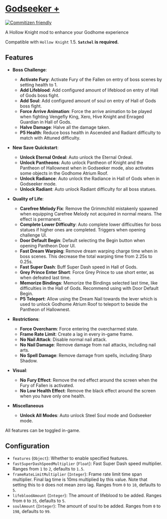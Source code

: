 # [Godseeker +](https://github.com/Clazex/HollowKnight.GodSeekerPlus)

[![Commitizen friendly](https://img.shields.io/badge/commitizen-friendly-brightgreen.svg)](http://commitizen.github.io/cz-cli/)

A Hollow Knight mod to enhance your Godhome experience

Compatible with `Hollow Knight` 1.5.
**`Satchel` is required.**

## Features

- **Boss Challenge**:
  + **Activate Fury**: Activate Fury of the Fallen on entry of boss scenes by setting health to 1.
  + **Add Lifeblood**: Add configured amount of lifeblood on entry of Hall of Gods boss fight.
  + **Add Soul**: Add configured amount of soul on entry of Hall of Gods boss fight.
  + **Force Arrive Animation**: Force the arrive animation to be played when fighting Vengefly King, Xero, Hive Knight and Enraged Guardian in Hall of Gods.
  + **Halve Damage**: Halve all the damage taken.
  + **P5 Health**: Reduce boss health in Ascended and Radiant difficulty to match with Attuned difficulty.

- **New Save Quickstart**:
  + **Unlock Eternal Ordeal**: Auto unlock the Eternal Ordeal.
  + **Unlock Pantheons**: Auto unlock Pantheon of Knight and the Pantheon of Hallownest when in Godseeker mode, also activates some objects in the Godhome Atrium Roof.
  + **Unlock Radiance**: Auto unlock the Radiance in Hall of Gods when in Godseeker mode.
  + **Unlock Radiant**: Auto unlock Radiant difficulty for all boss statues.

- **Quality of Life**:
  + **Carefree Melody Fix**: Remove the Grimmchild mistakenly spawned when equipping Carefree Melody not acquired in normal means. The effect is permanent.
  + **Complete Lower Difficulty**: Auto complete lower difficulties for boss statues if higher ones are completed. Triggers when opening challenge UI.
  + **Door Default Begin**: Default selecting the Begin button when opening Pantheon Door UI.
  + **Fast Dream Warping**: Remove dream warping charge time when in boss scenes. This decrease the total warping time from 2.25s to 0.25s.
  + **Fast Super Dash**: Buff Super Dash speed in Hall of Gods.
  + **Grey Prince Enter Short**: Force Grey Prince to use short enter, as when defeated last time.
  + **Memorize Bindings**: Memorize the Bindings selected last time, like difficulties in the Hall of Gods. Recommend using with Door Default Begin.
  + **P5 Teleport**: Allow using the Dream Nail towards the lever which is used to unlock Godhome Atrium Roof to teleport to beside the Pantheon of Hallownest.

- **Restrictions**:
  + **Force Overcharm**: Force entering the overcharmed state.
  + **Frame Rate Limit**: Create a lag in every in-game frame.
  + **No Nail Attack**: Disable normal nail attack.
  + **No Nail Damage**: Remove damage from nail attacks, including nail arts.
  + **No Spell Damage**: Remove damage from spells, including Sharp Shadow.

- **Visual**:
  + **No Fury Effect**: Remove the red effect around the screen when the Fury of Fallen is activated.
  + **No Low Health Effect**: Remove the black effect around the screen when you have only one health.

- **Miscellaneous**
  + **Unlock All Modes**: Auto unlock Steel Soul mode and Godseeker mode.

All features can be toggled in-game.

## Configuration

- `features` (`Object`): Whether to enable specified features.
- `fastSuperDashSpeedMultiplier` (`Float`): Fast Super Dash speed multiplier. Ranges from `1` to `2`, defaults to `1.5`.
- `frameRateLimitMultiplier` (`Integer`): Frame rate limit time span multiplier. Final lag time is 10ms multiplied by this value. Note that setting this to `0` does not mean zero lag. Ranges from `0` to `10`, defaults to `5`.
- `lifebloodAmount` (`Integer`): The amount of lifeblood to be added. Ranges from `0` to `35`, defaults to `5`.
- `soulAmount` (`Integer`): The amount of soul to be added. Ranges from `0` to `198`, defaults to `99`.
